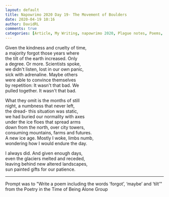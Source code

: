 ```yaml
---  
layout: default  
title: Napowrimo 2020 Day 19- The Movement of Boulders  
date: 2020-04-19 10:16  
author: DavidRL  
comments: true  
categories: [Article, My Writing, napowrimo 2020, Plague notes, Poems, Poetry]  
---  
```

Given the kindness and cruelty of time,  
a majority forgot those years where  
the tilt of the earth increased. Only  
a degree. Or more. Scientists spoke,  
we didn't listen, lost in our own panic,  
sick with adrenaline. Maybe others  
were able to convince themselves  
by repetition: It wasn't that bad. We  
pulled together. It wasn't that bad.  
  
What they omit is the months of still  
night, a numbness that never left,  
the dread- this situation was static,  
we had buried our normality with axes  
under the ice floes that spread arms  
down from the north, over city towers,  
consuming mountains, farms and futures.  
A new ice age. Mostly I woke, limbs numb,  
wondering how I would endure the day.  
  
I always did. And given enough days,  
even the glaciers melted and receded,  
leaving behind new altered landscapes,  
sun painted gifts for our patience.  
  
***  
  
Prompt was to "Write a poem including the words ‘forgot’, ‘maybe’ and ‘tilt’" from the Poetry in the Time of Being Alone Group  
  